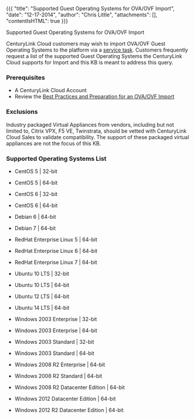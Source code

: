 {{{
  "title": "Supported Guest Operating Systems for OVA/OVF Import",
  "date": "12-17-2014",
  "author": "Chris Little",
  "attachments": [],
  "contentIsHTML": true
}}}

Supported Guest Operating Systems for OVA/OVF Import
<p>CenturyLink Cloud customers may wish to import OVA/OVF Guest Operating Systems to the platform via a <a href="http://www.centurylinkcloud.com/products/support/service-tasks" target="_blank">service task</a>. Customers frequently request a list of
  the supported Guest Operating Systems the CenturyLink Cloud supports for Import and this KB is meant to address this query. </p>
<h3>Prerequisites</h3>
<ul>
  <li>A CenturyLink Cloud Account</li>
  <li>Review the <a href="https://t3n.zendesk.com/entries/22209635-Best-Practices-and-Preparation-for-a-Virtual-Machine-OVF-OVA-Import" target="_blank">Best Practices and Preparation for an OVA/OVF Import</a>
  </li>
</ul>
<h3>Exclusions</h3>
<p>Industry packaged Virtual Appliances from vendors, including but not limited to, Citrix VPX, F5 VE, Twinstrata, should be vetted with CenturyLink Cloud Sales to validate compatibility. The support of these packaged virtual appliances are not the
  focus of this KB.</p>
<h3>Supported Operating Systems List</h3>
<ul>
  <li>
    <p>CentOS 5 | 32-bit</p>
  </li>
  <li>
    <p>CentOS 5 | 64-bit</p>
  </li>
  <li>
    <p>CentOS 6 | 32-bit</p>
  </li>
  <li>
    <p>CentOS 6 | 64-bit</p>
  </li>
  <li>
    <p>Debian 6 | 64-bit</p>
  </li>
  <li>
    <p>Debian 7 | 64-bit</p>
  </li>
  <li>
    <p>RedHat Enterprise Linux 5 | 64-bit</p>
  </li>
  <li>
    <p>RedHat Enterprise Linux 6 | 64-bit</p>
  </li>
  <li>RedHat Enterprise Linux 7 | 64-bit</li>
  <li>
    <p>Ubuntu 10 LTS | 32-bit</p>
  </li>
  <li>
    <p>Ubuntu 10 LTS | 64-bit</p>
  </li>
  <li>
    <p>Ubuntu 12 LTS | 64-bit</p>
  </li>
  <li>Ubuntu 14 LTS | 64-bit</li>
  <li>
    <p>Windows 2003 Enterprise | 32-bit</p>
  </li>
  <li>
    <p>Windows 2003 Enterprise | 64-bit</p>
  </li>
  <li>
    <p>Windows 2003 Standard | 32-bit</p>
  </li>
  <li>
    <p>Windows 2003 Standard | 64-bit</p>
  </li>
  <li>
    <p>Windows 2008 R2 Enterprise | 64-bit</p>
  </li>
  <li>
    <p>Windows 2008 R2 Standard | 64-bit</p>
  </li>
  <li>
    <p>Windows 2008 R2 Datacenter Edition | 64-bit</p>
  </li>
  <li>
    <p>Windows 2012 Datacenter Edition | 64-bit</p>
  </li>
  <li>
    <p>Windows 2012 R2 Datacenter Edition | 64-bit</p>
  </li>
</ul>